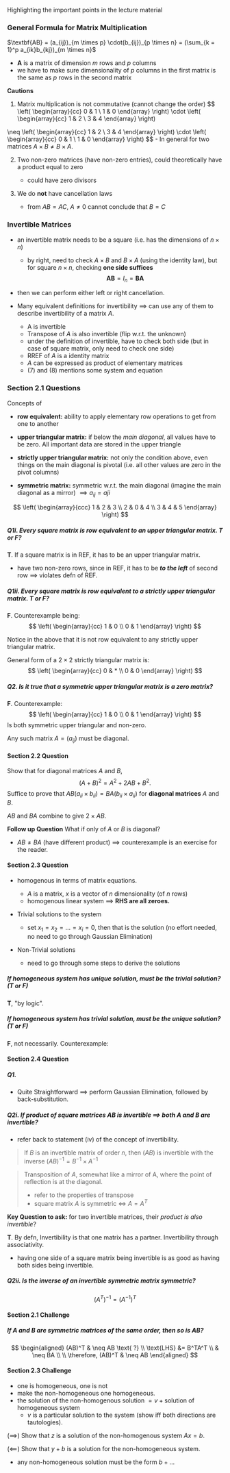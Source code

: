 Highlighting the important points in the lecture material

### General Formula for Matrix Multiplication
$\textbf{AB} = (a_{ij})_{m \times p} \cdot(b_{ij})_{p \times n} = (\sum_{k = 1}^p a_{ik}b_{kj})_{m \times n}$
- $\textbf{A}$ is a matrix of dimension $m$ rows and $p$ columns
- we have to make sure dimensionality of $p$ columns in the first matrix is the same as $p$ rows in the second matrix

**Cautions**
1. Matrix multiplication is not commutative (cannot change the order)
$$
\left(
\begin{array}{cc}
0 & 1 \\
1 & 0
\end{array}
\right)
\cdot
\left(
\begin{array}{cc}
1 & 2 \\
3 & 4
\end{array}
\right) 

\neq
\left(
\begin{array}{cc}
1 & 2 \\
3 & 4
\end{array}
\right) 
\cdot
\left(
\begin{array}{cc}
0 & 1 \\
1 & 0
\end{array}
\right)
$$
	- In general for two matrices $A \times B \neq B \times A$.
	
2. Two non-zero matrices (have non-zero entries), could theoretically have a product equal to zero
	- could have zero divisors

3. We do **not** have cancellation laws
	- from $AB = AC, \: A \neq 0$ cannot conclude that $B = C$

### Invertible Matrices
- an invertible matrix needs to be a square (i.e. has the dimensions of $n \times n$)
	- by right, need to check $A \times B$ and $B \times A$ (using the identity law), but for square $n \times n$, checking **one side suffices**
	$$
		\textbf{AB} = \textbf{\(I_n\)} = \textbf{BA}
	$$
- then we can perform either left or right cancellation.

- Many equivalent definitions for invertibility $\implies$ can use any of them to describe invertibility of a matrix $A$.
	- A is invertible
	- Transpose of $A$ is also invertible (flip w.r.t. the unknown)
	- under the definition of invertible, have to check both side (but in case of square matrix, only need to check one side)
	- RREF of $A$ is a identity matrix
	- $A$ can be expressed as product of elementary matrices
	- (7) and (8) mentions some system and equation

### Section 2.1 Questions
Concepts of 
- **row equivalent:** ability to apply elementary row operations to get from one to another

- **upper triangular matrix:** if below the *main diagonal*, all values have to be zero. All important data are stored in the upper triangle

- **strictly upper triangular matrix:** not only the condition above, even things on the main diagonal is pivotal (i.e. all other values are zero in the pivot columns)

- **symmetric matrix:** symmetric w.r.t. the main diagonal (imagine the main diagonal as a mirror) $\implies a_{ij} = a{ji}$ 

$$
\left(
\begin{array}{ccc}
1 & 2 & 3 \\
2 & 0  & 4 \\
3 & 4 & 5
\end{array}
\right)
$$
##### Q1i. Every square matrix is row equivalent to an upper triangular matrix. T or F?
**T**. If a square matrix is in REF, it has to be an upper triangular matrix.
- have two non-zero rows, since in REF, it has to be ***to the left*** of second row $\implies$ violates defn of REF.
##### Q1ii. Every square matrix is row equivalent to a strictly upper triangular matrix. T or F?
**F**. Counterexample being:
$$
\left(
\begin{array}{cc}
1 & 0 \\
0 & 1
\end{array}
\right)
$$

Notice in the above that it is not row equivalent to any strictly upper triangular matrix.

General form of a $2 \times 2$ strictly triangular matrix is:
$$
\left(
\begin{array}{cc}
0 & * \\
0 & 0
\end{array}
\right)
$$
##### Q2. Is it true that a symmetric upper triangular matrix is a zero matrix?
**F**. Counterexample:
$$
\left(
\begin{array}{cc}
1 & 0 \\
0 & 1
\end{array}
\right)
$$
Is both symmetric upper triangular and non-zero.

Any such matrix $A = \left(a_{ij}\right)$ must be diagonal.

#### Section 2.2 Question
Show that for diagonal matrices $A$ and $B$,
$$
(A + B)^2 = A^2 + 2AB + B^2.
$$
Suffice to prove that $AB (a_{ii} \times b_{ii})= BA (b_{ii} \times a_{ii})$ for **diagonal matrices** $A$ and $B$.

$AB$ and $BA$ combine to give $2 \times AB$.

**Follow up Question**
What if only of $A$ or $B$ is diagonal?
- $AB \neq BA$ (have different product) $\implies$ counterexample is an exercise for the reader.

#### Section 2.3 Question
- homogenous in terms of matrix equations.
	- $A$ is a matrix, $x$ is a vector of $n$ dimensionality (of $n$ rows)
	- homogenous linear system $\implies$ **RHS are all zeroes.**

- Trivial solutions to the system
	- set $x_1 = x_2 = \ldots = x_i = 0$, then that is the solution (no effort needed, no need to go through Gaussian Elimination)

- Non-Trivial solutions
	- need to go through some steps to derive the solutions

##### If homogeneous system has unique solution, must be the trivial solution? (T or F)
**T**, "by logic".

##### If homogeneous system has trivial solution, must be the unique solution? (T or F)
**F**, not necessarily. Counterexample:

#### Section 2.4 Question
##### Q1.
- Quite Straightforward $\implies$ perform Gaussian Elimination, followed by back-substitution.

##### Q2i. If product of square matrices $AB$ is invertible $\implies$ both $A$ and $B$ are invertible?
- refer back to statement (iv) of the concept of invertibility.
> If $B$ is an invertible matrix of order $n$, then $(AB)$ is invertible with the inverse $(AB)^{-1} = B^{-1} \times A^{-1}$

> Transposition of $A$, somewhat like a mirror of A, where the point of reflection is at the diagonal.
> - refer to the properties of transpose
> - square matrix $A$ is symmetric $\iff$ $A = A^T$

**Key Question to ask:** for two invertible matrices, their *product is also invertible*?


**T**. By defn, Invertibility is that one matrix has a partner. Invertibility through associativity.
- having one side of a square matrix being invertible is as good as having both sides being invertible.

##### Q2ii. Is the inverse of an invertible symmetric matrix symmetric?
$$
(A^T)^{-1} = (A^{-1})^T
$$

#### Section 2.1 Challenge
##### If $A$ and $B$ are symmetric matrices of the same order, then so is $AB$?
$$
\begin{aligned}
(AB)^T & \neq AB \text{ ?} \\
\text{LHS} &= B^TA^T \\
& \neq BA \\
\\
\therefore, (AB)^T & \neq AB
\end{aligned}
 $$

#### Section 2.3 Challenge
- one is homogeneous, one is not
- make the non-homogeneous one homogeneous.
- the solution of the non-homogenous solution $= v + \text{solution of homogeneous system}$
	- $v$ is a particular solution to the system (show iff both directions are tautologies).

$\left(\implies\right)$
Show that $z$ is a solution of the non-homogenous system $Ax = b$.

$\left(\impliedby \right)$
Show that $y +b$ is a solution for the non-homogeneous system.
- any non-homogeneous solution must be the form $b + \ldots$ 